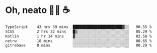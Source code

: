 # Oh, neato 🧑‍💻 ☕

<!--START_SECTION:waka-->

```txt
TypeScript    43 hrs 39 mins  ██████████████████████▓░░   90.55 %
SCSS          2 hrs 32 mins   █▒░░░░░░░░░░░░░░░░░░░░░░░   05.29 %
Kotlin        1 hr 14 mins    ▓░░░░░░░░░░░░░░░░░░░░░░░░   02.58 %
netrw         18 mins         ░░░░░░░░░░░░░░░░░░░░░░░░░   00.65 %
gitrebase     8 mins          ░░░░░░░░░░░░░░░░░░░░░░░░░   00.29 %
```

<!--END_SECTION:waka-->
